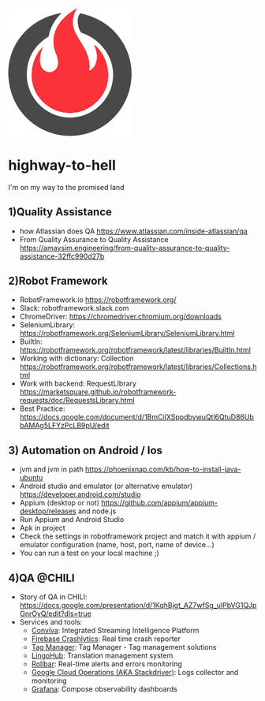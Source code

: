 <img src="logo/inferno-1.svg" width="250">

# highway-to-hell
I'm on my way to the promised land

## 1)Quality Assistance 
* how Atlassian does QA https://www.atlassian.com/inside-atlassian/qa
* From Quality Assurance to Quality Assistance https://amaysim.engineering/from-quality-assurance-to-quality-assistance-32ffc990d27b

## 2)Robot Framework
* RobotFramework.io https://robotframework.org/
* Slack: robotframework.slack.com
* ChromeDriver: https://chromedriver.chromium.org/downloads
* SeleniumLibrary: https://robotframework.org/SeleniumLibrary/SeleniumLibrary.html
* BuiltIn: https://robotframework.org/robotframework/latest/libraries/BuiltIn.html
* Working with dictionary: Collection https://robotframework.org/robotframework/latest/libraries/Collections.html
* Work with backend: RequestLIbrary https://marketsquare.github.io/robotframework-requests/doc/RequestsLibrary.html
* Best Practice: https://docs.google.com/document/d/1BmCiIXSppdbywuQtl6QtuD86UbbAMAg5LFYzPcLB9pU/edit

## 3) Automation on Android / Ios
* jvm and jvm in path https://phoenixnap.com/kb/how-to-install-java-ubuntu
* Android studio and emulator (or alternative emulator) https://developer.android.com/studio
* Appium (desktop or not) https://github.com/appium/appium-desktop/releases and node.js
* Run Appium and Android Studio
* Apk in project
* Check the settings in robotframework project and match it with appium / emulator configuration (name, host, port, name of device...)
* You can run a test on your local machine ;)


## 4)QA @CHILI
* Story of QA in CHILI: https://docs.google.com/presentation/d/1KqhBjgt_AZ7wfSg_ulPbVG1QJpGnrOyQ/edit?dls=true
* Services and tools:
  * [Conviva](https://www.conviva.com/about/): Integrated Streaming Intelligence Platform
  *  [Firebase Crashlytics](https://firebase.google.com/products/crashlytics): Real time crash reporter
  *  [Tag Manager](https://marketingplatform.google.com/intl/it/about/tag-manager/): Tag Manager - Tag management solutions
  *  [LingoHub](https://lingohub.com/): Translation management system
  *  [Rollbar](https://rollbar.com/product/): Real-time alerts and errors monitoring
  *  [Google Cloud Operations (AKA Stackdriver)](https://cloud.google.com/products/operations):  Logs collector and monitoring
  * [Grafana](https://grafana.com/docs/): Compose observability dashboards
